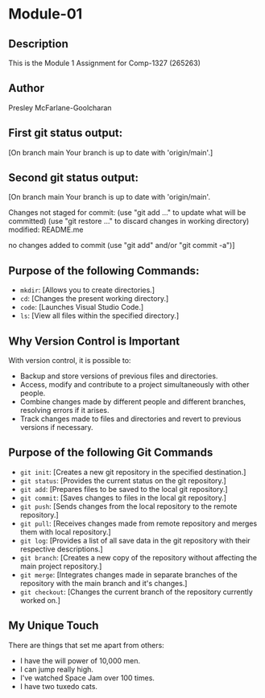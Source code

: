 # Module-01

## Description

This is the Module 1 Assignment for Comp-1327 (265263)

## Author

Presley McFarlane-Goolcharan

## First git status output:

[On branch main
Your branch is up to date with 'origin/main'.]

## Second git status output:

[On branch main
Your branch is up to date with 'origin/main'.

Changes not staged for commit:
  (use "git add <file>..." to update what will be committed)
  (use "git restore <file>..." to discard changes in working directory)
        modified:   README.me

no changes added to commit (use "git add" and/or "git commit -a")]

## Purpose of the following Commands: 

- `mkdir`: [Allows you to create directories.]
- `cd`: [Changes the present working directory.]
- `code`: [Launches Visual Studio Code.]
- `ls`: [View all files within the specified directory.]

## Why Version Control is Important

With version control, it is possible to:

- Backup and store versions of previous files and directories.
- Access, modify and contribute to a project simultaneously with other people.
- Combine changes made by different people and different branches, resolving errors if it arises.
- Track changes made to files and directories and revert to previous versions if necessary.

## Purpose of the following Git Commands

- `git init`: [Creates a new git repository in the specified destination.]
- `git status`: [Provides the current status on the git repository.]
- `git add`: [Prepares files to be saved to the local git repository.]
- `git commit`: [Saves changes to files in the local git repository.]
- `git push`: [Sends changes from the local repository to the remote repository.]
- `git pull`: [Receives changes made from remote repository and merges them with local repository.]
- `git log`: [Provides a list of all save data in the git repository with their respective descriptions.]
- `git branch`: [Creates a new copy of the repository without affecting the main project repository.]
- `git merge`: [Integrates changes made in separate branches of the repository with the main branch and it's changes.]
- `git checkout`: [Changes the current branch of the repository currently worked on.]

## My Unique Touch

There are things that set me apart from others:

- I have the will power of 10,000 men.
- I can jump really high.
- I've watched Space Jam over 100 times.
- I have two tuxedo cats.  
